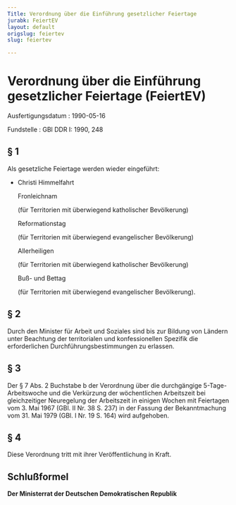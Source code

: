 ```yaml
---
Title: Verordnung über die Einführung gesetzlicher Feiertage
jurabk: FeiertEV
layout: default
origslug: feiertev
slug: feiertev

---
```


# Verordnung über die Einführung gesetzlicher Feiertage (FeiertEV)

Ausfertigungsdatum
:   1990-05-16

Fundstelle
:   GBl DDR I: 1990, 248



## § 1

Als gesetzliche Feiertage werden wieder eingeführt:

*   Christi Himmelfahrt

    Fronleichnam

    (für Territorien mit überwiegend katholischer Bevölkerung)

    Reformationstag

    (für Territorien mit überwiegend evangelischer Bevölkerung)

    Allerheiligen

    (für Territorien mit überwiegend katholischer Bevölkerung)

    Buß- und Bettag

    (für Territorien mit überwiegend evangelischer Bevölkerung).





## § 2

Durch den Minister für Arbeit und Soziales sind bis zur Bildung von
Ländern unter Beachtung der territorialen und konfessionellen Spezifik
die erforderlichen Durchführungsbestimmungen zu erlassen.


## § 3

Der § 7 Abs. 2 Buchstabe b der Verordnung über die durchgängige
5-Tage-Arbeitswoche und die Verkürzung der wöchentlichen Arbeitszeit
bei gleichzeitiger Neuregelung der Arbeitszeit in einigen Wochen mit
Feiertagen vom 3. Mai 1967 (GBl. II Nr. 38 S. 237) in der Fassung der
Bekanntmachung vom 31. Mai 1979 (GBl. I Nr. 19 S. 164) wird
aufgehoben.


## § 4

Diese Verordnung tritt mit ihrer Veröffentlichung in Kraft.


## Schlußformel

**Der Ministerrat der Deutschen Demokratischen Republik**

